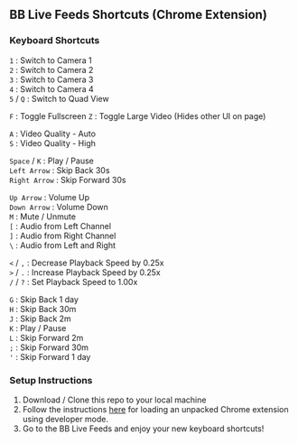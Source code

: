 ## BB Live Feeds Shortcuts (Chrome Extension)

### Keyboard Shortcuts

`1` : Switch to Camera 1  
`2` : Switch to Camera 2  
`3` : Switch to Camera 3  
`4` : Switch to Camera 4  
`5` / `Q` : Switch to Quad View

`F` : Toggle Fullscreen
`Z` : Toggle Large Video (Hides other UI on page)

`A` : Video Quality - Auto  
`S` : Video Quality - High

`Space` / `K` : Play / Pause  
`Left Arrow` : Skip Back 30s  
`Right Arrow` : Skip Forward 30s

`Up Arrow` : Volume Up  
`Down Arrow` : Volume Down  
`M` : Mute / Unmute  
`[` : Audio from Left Channel  
`]` : Audio from Right Channel  
`\` : Audio from Left and Right

`<` / `,` : Decrease Playback Speed by 0.25x  
`>` / `.` : Increase Playback Speed by 0.25x  
`/` / `?` : Set Playback Speed to 1.00x

`G` : Skip Back 1 day  
`H` : Skip Back 30m  
`J` : Skip Back 2m  
`K` : Play / Pause  
`L` : Skip Forward 2m  
`;` : Skip Forward 30m  
`'` : Skip Forward 1 day

### Setup Instructions

1. Download / Clone this repo to your local machine
2. Follow the instructions [here](https://developer.chrome.com/extensions/getstarted) for loading an unpacked Chrome extension using developer mode.
3. Go to the BB Live Feeds and enjoy your new keyboard shortcuts!
